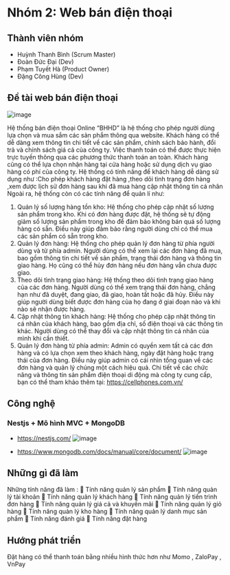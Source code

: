 # Nhóm 2: Web bán điện thoại

## Thành viên nhóm

* Huỳnh Thanh Bình (Scrum Master)
* Đoàn Đức Đại (Dev)
* Phạm Tuyết Hà (Product Owner)
* Đặng Công Hùng (Dev)

## Đề tài web bán điện thoại 
![image](https://github.com/Anhbinhcasau/Nhom2_Webbandienthoai_T4_Ca3/assets/109029860/06ae5a87-d249-4dcc-8d1e-b25ce9fb70e6)

Hệ thống bán điện thoại Online “BHHD” là hệ thống cho phép người dùng lựa chọn và mua sắm các sản phẩm thông qua website.
Khách hàng có thể dễ dàng xem thông tin chi tiết về các sản phẩm, chính sách bảo hành, đổi trả và chính sách giá cả của công ty. Việc thanh toán có thể được thực hiện trực tuyến thông qua các phương thức thanh toán an toàn. Khách hàng cũng có thể lựa chọn nhận hàng tại cửa hàng hoặc sử dụng dịch vụ giao hàng có phí của công ty.
Hệ thống có tính năng để khách hàng dễ dàng sử dụng như :Cho phép khách hàng đặt hàng ,theo dõi tình trạng đơn hàng ,xem được lịch sử đơn hàng sau khi đã mua hàng cập nhật thông tin cá nhân
Ngoài ra, hệ thống còn có các tính năng để quản lí như:
1.	Quản lý số lượng hàng tồn kho: Hệ thống cho phép cập nhật số lượng sản phẩm trong kho. Khi có đơn hàng được đặt, hệ thống sẽ tự động giảm số lượng sản phẩm trong kho để đảm bảo không bán quá số lượng hàng có sẵn. Điều này giúp đảm bảo rằng người dùng chỉ có thể mua các sản phẩm có sẵn trong kho.
2.	Quản lý đơn hàng: Hệ thống cho phép quản lý đơn hàng từ phía người dùng và từ phía admin. Người dùng có thể xem lại các đơn hàng đã mua, bao gồm thông tin chi tiết về sản phẩm, trạng thái đơn hàng và thông tin giao hàng. Họ cũng có thể hủy đơn hàng nếu đơn hàng vẫn chưa được giao.
3.	Theo dõi tình trạng giao hàng: Hệ thống theo dõi tình trạng giao hàng của các đơn hàng. Người dùng có thể xem trạng thái đơn hàng, chẳng hạn như đã duyệt, đang giao, đã giao, hoàn tất hoặc đã hủy. Điều này giúp người dùng biết được đơn hàng của họ đang ở giai đoạn nào và khi nào sẽ nhận được hàng.
4.	Cập nhật thông tin khách hàng: Hệ thống cho phép cập nhật thông tin cá nhân của khách hàng, bao gồm địa chỉ, số điện thoại và các thông tin khác. Người dùng có thể thay đổi và cập nhật thông tin cá nhân của mình khi cần thiết.
5.	Quản lý đơn hàng từ phía admin: Admin có quyền xem tất cả các đơn hàng và có lựa chọn xem theo khách hàng, ngày đặt hàng hoặc trạng thái của đơn hàng. Điều này giúp admin có cái nhìn tổng quan về các đơn hàng và quản lý chúng một cách hiệu quả.
Chi tiết về các chức năng và thông tin sản phẩm điện thoại di động mà công ty cung cấp, bạn có thể tham khảo thêm tại: https://cellphones.com.vn/

## Công nghệ 

### Nestjs + Mô hình MVC + MongoDB
* https://nestjs.com/ ![image](https://github.com/Anhbinhcasau/Nhom2_Webbandienthoai_T4_Ca3/assets/109029860/40236dbe-b4d7-48da-bce1-aa12c7149abd)

* https://www.mongodb.com/docs/manual/core/document/ ![image](https://github.com/Anhbinhcasau/Nhom2_Webbandienthoai_T4_Ca3/assets/109029860/e2f603b8-076d-4396-a41f-e929978d9829)

## Những gì đã làm 
Những tính năng đã làm : 
	Tính năng quản lý sản phẩm
	Tính năng quản lý tài khoản
	Tính năng quản lý khách hàng
	Tính năng quản lý tiến trình đơn hàng
	Tính năng quản lý giá cả và khuyến mãi
	Tính năng quản lý giỏ hàng
	Tính năng quản lý kho hàng
	Tính năng quản lý danh mục sản phẩm
	Tính năng đánh giá
	Tính năng đặt hàng


## Hướng phát triển

Đặt hàng có thể thanh toán bằng nhiều hình thức hơn như Momo , ZaloPay , VnPay

